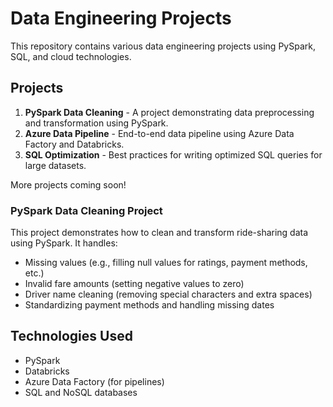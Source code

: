 # Data Engineering Projects

This repository contains various data engineering projects using PySpark, SQL, and cloud technologies.

## Projects

1. **PySpark Data Cleaning** - A project demonstrating data preprocessing and transformation using PySpark.
2. **Azure Data Pipeline** - End-to-end data pipeline using Azure Data Factory and Databricks.
3. **SQL Optimization** - Best practices for writing optimized SQL queries for large datasets.

More projects coming soon!

### PySpark Data Cleaning Project
This project demonstrates how to clean and transform ride-sharing data using PySpark. It handles:
- Missing values (e.g., filling null values for ratings, payment methods, etc.)
- Invalid fare amounts (setting negative values to zero)
- Driver name cleaning (removing special characters and extra spaces)
- Standardizing payment methods and handling missing dates

## Technologies Used
- PySpark
- Databricks
- Azure Data Factory (for pipelines)
- SQL and NoSQL databases
